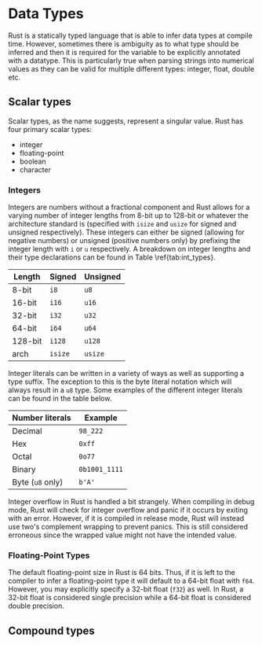 # Data Types 

Rust is a statically typed language that is able to infer data types at compile
time. However, sometimes there is ambiguity as to what type should be inferred
and then it is required for the variable to be explicitly annotated with a
datatype. This is particularly true when parsing strings into numerical values
as they can be valid for multiple different types: integer, float, double etc.

## Scalar types

Scalar types, as the name suggests, represent a singular value. Rust has four
primary scalar types:

- integer
- floating-point
- boolean
- character


### Integers

Integers are numbers without a fractional component and Rust allows for a
varying number of integer lengths from 8-bit up to 128-bit or whatever the
architecture standard is (specified with `isize` and
`usize` for signed and unsigned respectively). These integers can
either be signed (allowing for negative numbers) or unsigned (positive numbers
only) by prefixing the integer length with `i` or
`u` respectively. A breakdown on integer lengths and their type
declarations can be found in Table \ref{tab:int_types}.

| Length  | Signed  | Unsigned |
|---------|---------|----------|
| 8-bit   | `i8`    | `u8`     |
| 16-bit  | `i16`   | `u16`    |
| 32-bit  | `i32`   | `u32`    |
| 64-bit  | `i64`   | `u64`    |
| 128-bit | `i128`  | `u128`   |
| arch    | `isize` | `usize`  |

Integer literals can be written in a variety of ways as well as supporting a
type suffix. The exception to this is the byte literal notation which will
always result in a `u8` type. Some examples of the different integer
literals can be found in the table below.

| Number literals  | Example       |
|------------------|---------------|
| Decimal          | `98_222`      |
| Hex              | `0xff`        |
| Octal            | `0o77`        |
| Binary           | `0b1001_1111` |
| Byte (`u8` only) | `b'A'`        |


Integer overflow in Rust is handled a bit strangely. When compiling in debug
mode, Rust will check for integer overflow and panic if it occurs by exiting
with an error. However, if it is compiled in release mode, Rust will instead
use two's complement wrapping to prevent panics. This is still considered
erroneous since the wrapped value might not have the intended value.

### Floating-Point Types

The default floating-point size in Rust is 64 bits. Thus, if it is left to the
compiler to infer a floating-point type it will default to a 64-bit float with
`f64`.  However, you may explicitly specify a 32-bit float
(`f32`) as well. In Rust, a 32-bit float is considered single
precision while a 64-bit float is considered double precision.



## Compound types


